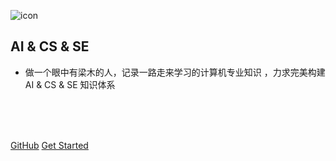 ![icon](https://notebook.js.org/images/icon.png)

## AI & CS & SE

- 做一个眼中有梁木的人，记录一路走来学习的计算机专业知识 ，力求完美构建 AI & CS & SE 知识体系

<img src="https://img.shields.io/badge/version-v2.0.0-green.svg" data-origin="https://img.shields.io/badge/version-v2.0.0-green.svg" alt=""> 
<img src="https://img.shields.io/github/stars/ccy-blog/NoteBook" data-origin="https://img.shields.io/github/stars/ccy-blog/NoteBook" alt=""> 
<img src="https://img.shields.io/github/forks/ccy-blog/NoteBook" data-origin="https://img.shields.io/github/forks/ccy-blog/NoteBook" alt="">
<img src="https://img.shields.io/github/license/ccy-blog/NoteBook" data-origin="https://img.shields.io/github/license/ccy-blog/NoteBook" alt="">



<br>

<br>

<span id="busuanzi_container_site_pv" style='display:none'>
    👀 本站总访问量：<span id="busuanzi_value_site_pv"></span> 次
</span>
<span id="busuanzi_container_site_uv" style='display:none'>
    | 🚴‍♂️ 本站总访客数：<span id="busuanzi_value_site_uv"></span> 人
</span>

<br>

[GitHub](https://github.com/ccy-blog/NoteBook)
[Get Started](/README.md "README")

<!-- 背景色 -->

<!-- ![color](#fff)-->



